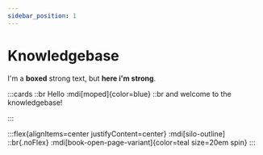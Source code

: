```yaml
---
sidebar_position: 1
---
```


# Knowledgebase 

I'm a __boxed__ strong text, but **here i'm strong**.

:::cards
::br
Hello :mdi[moped]{color=blue}
::br
and welcome to the knowledgebase!

:::
 
:::flex{alignItems=center justifyContent=center}
:mdi[silo-outline]
::br{.noFlex}
:mdi[book-open-page-variant]{color=teal size=20em spin}
:::


